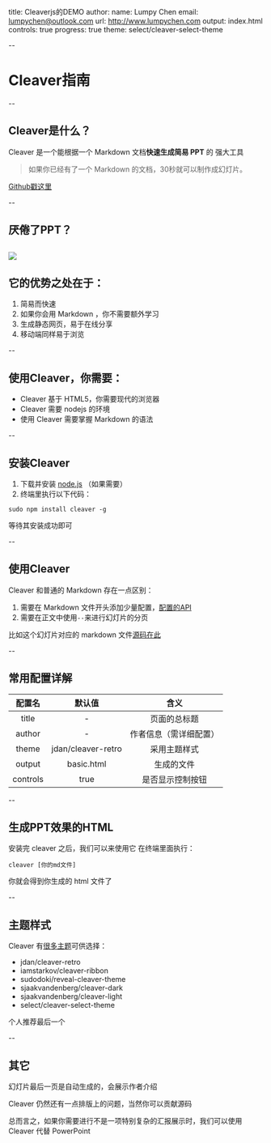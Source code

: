 title: Cleaverjs的DEMO
author:
  name: Lumpy Chen
  email: lumpychen@outlook.com
  url: http://www.lumpychen.com
output: index.html
controls: true
progress: true
theme: select/cleaver-select-theme

--

# Cleaver指南

--

## Cleaver是什么？

Cleaver 是一个能根据一个 Markdown 文档**快速生成简易 PPT** 的 强大工具

>如果你已经有了一个 Markdown 的文档，30秒就可以制作成幻灯片。

[Github戳这里](https://github.com/jdan/cleaver)

-- 

## 厌倦了PPT？

![](http://b-i.forbesimg.com/carminegallo/files/2013/11/6845.strip_.zoom_-e1385136828745.gif)
--

## 它的优势之处在于：

1. 简易而快速
2. 如果你会用 Markdown ，你不需要额外学习
3. 生成静态网页，易于在线分享
4. 移动端同样易于浏览

--

## 使用Cleaver，你需要：

* Cleaver 基于 HTML5，你需要现代的浏览器
* Cleaver 需要 nodejs 的环境
* 使用 Cleaver 需要掌握 Markdown 的语法

--

## 安装Cleaver

1. 下载并安装 [node.js](https://nodejs.org/download/) （如果需要）
2. 终端里执行以下代码：

```shell
sudo npm install cleaver -g
```

等待其安装成功即可

--

## 使用Cleaver

 Cleaver 和普通的 Markdown 存在一点区别：

1. 需要在 Markdown 文件开头添加少量配置，[配置的API](https://github.com/jdan/cleaver/blob/master/docs/options.md)
2. 需要在正文中使用`--`来进行幻灯片的分页

比如这个幻灯片对应的 markdown 文件[源码在此](https://raw.githubusercontent.com/LumpyChen/cleaver_intro/master/cleaver_demo.m://raw.githubusercontent.com/LumpyChen/cleaver_intro/master/cleaver_demo.md)

--

## 常用配置详解

|配置名|默认值|含义|
|:---:|:---:|:---:|
|title| - | 页面的总标题 |
|author| - | 作者信息（需详细配置）|
|theme| jdan/cleaver-retro | 采用主题样式 |
|output| basic.html | 生成的文件 |
|controls| true | 是否显示控制按钮 |

--

## 生成PPT效果的HTML

安装完 cleaver 之后，我们可以来使用它
在终端里面执行：

```shell
cleaver [你的md文件]
```
你就会得到你生成的 html 文件了

--

## 主题样式

 Cleaver 有[很多主题](https://github.com/jdan/cleaver/wiki/Theme-Inde://github.com/jdan/cleaver/wiki/Theme-Index)可供选择：

* jdan/cleaver-retro
* iamstarkov/cleaver-ribbon
* sudodoki/reveal-cleaver-theme
* sjaakvandenberg/cleaver-dark
* sjaakvandenberg/cleaver-light
* select/cleaver-select-theme

个人推荐最后一个

--

## 其它

幻灯片最后一页是自动生成的，会展示作者介绍

Cleaver 仍然还有一点排版上的问题，当然你可以贡献源码

总而言之，如果你需要进行不是一项特别复杂的汇报展示时，我们可以使用 Cleaver 代替 PowerPoint 


